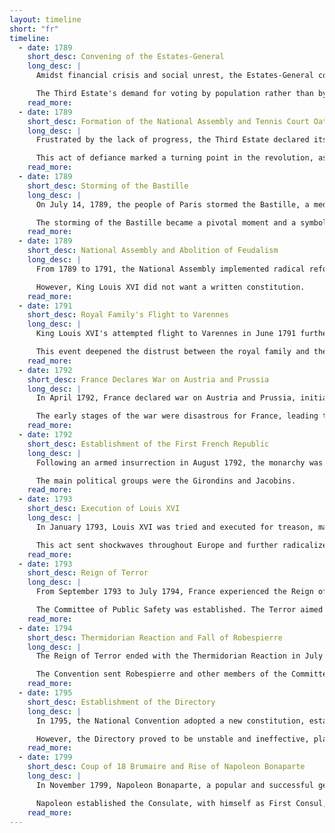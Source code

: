 ```yaml
---
layout: timeline
short: "fr"
timeline:
  - date: 1789
    short_desc: Convening of the Estates-General
    long_desc: |
      Amidst financial crisis and social unrest, the Estates-General convened in May 1789 for the first time since 1614. Representatives from the three Estates (clergy, nobility, and commoners) gathered to address France's problems but were immediately deadlocked over voting procedures.

      The Third Estate's demand for voting by population rather than by estate led to a stalemate and ultimately their breakaway to form the National Assembly.
    read_more:
  - date: 1789
    short_desc: Formation of the National Assembly and Tennis Court Oath
    long_desc: |
      Frustrated by the lack of progress, the Third Estate declared itself the National Assembly in June 1789. Locked out of their meeting hall, members of the Assembly gathered at a nearby tennis court and swore the Tennis Court Oath, pledging not to disband until they had written a new constitution for France.

      This act of defiance marked a turning point in the revolution, asserting the sovereignty of the people over the monarchy.
    read_more:
  - date: 1789
    short_desc: Storming of the Bastille
    long_desc: |
      On July 14, 1789, the people of Paris stormed the Bastille, a medieval fortress used as a prison, in search of weapons and gunpowder. This event, triggered by rumors of royal troops gathering to suppress the National Assembly, symbolized the people's uprising against royal authority.

      The storming of the Bastille became a pivotal moment and a symbol of the French Revolution, sparking uprisings throughout France.
    read_more:
  - date: 1789
    short_desc: National Assembly and Abolition of Feudalism
    long_desc: |
      From 1789 to 1791, the National Assembly implemented radical reforms, including the abolition of feudalism and the declaration of rights. They also established state control over the Catholic Church.

      However, King Louis XVI did not want a written constitution.
    read_more:
  - date: 1791
    short_desc: Royal Family's Flight to Varennes
    long_desc: |
      King Louis XVI's attempted flight to Varennes in June 1791 further discredited the monarchy. The King and his family were apprehended while trying to escape Paris.

      This event deepened the distrust between the royal family and the revolutionaries, leading to increased calls for the establishment of a republic.
    read_more:
  - date: 1792
    short_desc: France Declares War on Austria and Prussia
    long_desc: |
      In April 1792, France declared war on Austria and Prussia, initiating the French Revolutionary Wars. This decision was fueled by revolutionary fervor and fears of foreign intervention to restore the monarchy.

      The early stages of the war were disastrous for France, leading to internal turmoil and the rise of radical factions.
    read_more:
  - date: 1792
    short_desc: Establishment of the First French Republic
    long_desc: |
      Following an armed insurrection in August 1792, the monarchy was abolished, and the French First Republic was established in September 1792. The National Convention was formed.

      The main political groups were the Girondins and Jacobins.
    read_more:
  - date: 1793
    short_desc: Execution of Louis XVI
    long_desc: |
      In January 1793, Louis XVI was tried and executed for treason, marking a turning point in the revolution. Marie Antoinette was also guillotined in 1793.

      This act sent shockwaves throughout Europe and further radicalized the revolution, leading to the Reign of Terror.
    read_more:
  - date: 1793
    short_desc: Reign of Terror
    long_desc: |
      From September 1793 to July 1794, France experienced the Reign of Terror, led by the radical Jacobins and Maximilien Robespierre. During this period, thousands of people were arrested, tried by the Revolutionary Tribunal, and executed.

      The Committee of Public Safety was established. The Terror aimed to suppress counter-revolutionary forces and consolidate the revolution's gains, but it resulted in widespread repression and bloodshed.
    read_more:
  - date: 1794
    short_desc: Thermidorian Reaction and Fall of Robespierre
    long_desc: |
      The Reign of Terror ended with the Thermidorian Reaction in July 1794, which saw the overthrow and execution of Robespierre and other leading Jacobins. This marked a shift away from radical policies and a return to more moderate governance.

      The Convention sent Robespierre and other members of the Committee of Public Safety to the guillotine.
    read_more:
  - date: 1795
    short_desc: Establishment of the Directory
    long_desc: |
      In 1795, the National Convention adopted a new constitution, establishing the Directory, a five-person executive body. The new constitution was called the Constitution of the Year III of the Republic.

      However, the Directory proved to be unstable and ineffective, plagued by corruption and political infighting.
    read_more:
  - date: 1799
    short_desc: Coup of 18 Brumaire and Rise of Napoleon Bonaparte
    long_desc: |
      In November 1799, Napoleon Bonaparte, a popular and successful general, led a coup d'état that overthrew the Directory. The coup ended the French Revolution.

      Napoleon established the Consulate, with himself as First Consul, effectively seizing power and paving the way for the Napoleonic era.
    read_more:
---
```

